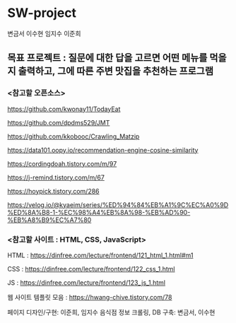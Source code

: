 # SW-project


변금서
이수현
임지수
이준희


## 목표 프로젝트 : 질문에 대한 답을 고르면 어떤 메뉴를 먹을지 출력하고, 그에 따른 주변 맛집을 추천하는 프로그램



### <참고할 오픈소스>

https://github.com/kwonay11/TodayEat

https://github.com/dpdms529/JMT

https://github.com/kkobooc/Crawling_Matzip

https://data101.oopy.io/recommendation-engine-cosine-similarity

https://cordingdoah.tistory.com/m/97

https://j-remind.tistory.com/m/67

https://hoypick.tistory.com/286

https://velog.io/@kyaeim/series/%ED%94%84%EB%A1%9C%EC%A0%9D%ED%8A%B8-1-%EC%98%A4%EB%8A%98-%EB%AD%90-%EB%A8%B9%EC%A7%80




### <참고할 사이트 : HTML, CSS, JavaScript>

HTML : https://dinfree.com/lecture/frontend/121_html_1.html#m1

CSS : https://dinfree.com/lecture/frontend/122_css_1.html

JS : https://dinfree.com/lecture/frontend/123_js_1.html

웹 사이트 템플릿 모음 : https://hwang-chive.tistory.com/78





페이지 디자인/구현: 이준희, 임지수
음식점 정보 크롤링, DB 구축: 변금서, 이수현
